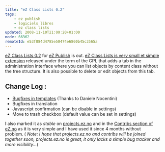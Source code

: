 ```yaml
---
title: "eZ Class Lists 0.2"
tags:
    - ez publish
    - logiciels libres
    - ez class lists
updated: 2008-11-10T21:00:20+01:00
node: 66362
remoteId: e53f884d4785e50474e6860b45c3565a
---
```


[eZ Class Lists 0.2](http://projects.ez.no/ezclasslists) for [eZ Publish](/tag/ez+publish) is out. [eZ Class Lists is very small et simple extension](/post/ez-class-lists-extension-for-ez-publish) released under the term of the GPL that adds a tab in the administration interface where you can list objects by content class without the tree structure. It is also possible to delete or edit objects from this tab.


## Change Log :

* [Bugfixes in templates](http://ez.no/developer/contribs/applications/ez_class_lists#msg150671) (Thanks to Daniele Nocentini)
* Bugfixes in translation
* Javascript confirmation (can be disable in settings)
* Move to trash checkbox (default value can be set in settings)

I also marked it as *stable* on [projects.ez.no](http://projects.ez.no/) and in the [Contribs section of eZ.no](http://ez.no/developer/contribs) as it is very simple and I have used it since 4 months without problem. ( *Note: I hope that projects.ez.no and contribs will be joined together soon, projects.ez.no is great, it only lacks a simple bug tracker and more visibility...*)

